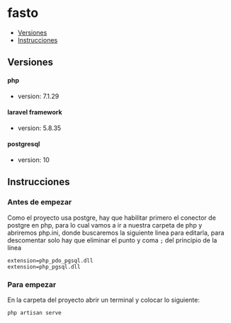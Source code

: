 # fasto
* [Versiones](#Versiones)
* [Instrucciones](#Instrucciones)


## Versiones

#### php 
* version: 7.1.29

#### laravel framework
* version: 5.8.35

#### postgresql
* version: 10


## Instrucciones

### Antes de empezar

Como el proyecto usa postgre, hay que habilitar primero el conector de postgre en php,
para lo cual vamos a ir a nuestra carpeta de php y abriremos php.ini, donde buscaremos la siguiente linea para editarla, para descomentar solo hay que eliminar el punto y coma ``` ; ``` del principio de la línea

```
extension=php_pdo_pgsql.dll
extension=php_pgsql.dll
```

### Para empezar

En la carpeta del proyecto abrir un terminal y colocar lo siguiente: 

```
php artisan serve
```
